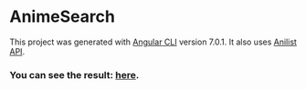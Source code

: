 # AnimeSearch

This project was generated with [Angular CLI](https://github.com/angular/angular-cli) version 7.0.1.
It also uses [Anilist API](https://github.com/AniList/ApiV2-GraphQL-Docs).

### You can see the result: [here](http://makemasen-yo.alwaysdata.net).
